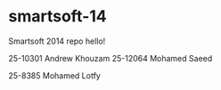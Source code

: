 smartsoft-14
============

Smartsoft 2014 repo
hello!

25-10301 Andrew Khouzam
25-12064 Mohamed Saeed


25-8385 Mohamed Lotfy


